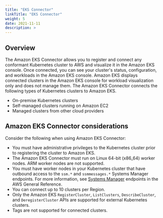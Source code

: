 ```yaml
---
title: "EKS Connector"
linkTitle: "EKS Connector"
weight: 5
date: 2021-11-11
description: >  
---
```


## Overview

The Amazon EKS Connector allows you to register and connect any conformant Kubernetes cluster to AWS and visualize it in the Amazon EKS console. Once connected, you can see your cluster's status, configuration, and workloads in the Amazon EKS console. Amazon EKS displays connected clusters in the Amazon EKS console for workload visualization only and does not manage them. The Amazon EKS Connector connects the following types of Kubernetes clusters to Amazon EKS.

* On-premise Kubernetes clusters
* Self-managed clusters running on Amazon EC2
* Managed clusters from other cloud providers

## Amazon EKS Connector considerations

Consider the following when using Amazon EKS Connector:

* You must have administrative privileges to the Kubernetes cluster prior to registering the cluster to Amazon EKS.
* The Amazon EKS Connector must run on Linux 64-bit (x86_64) worker nodes. ARM worker nodes are not supported.
* You must have worker nodes in your Kubernetes cluster that have outbound access to the `ssm.*` and `ssmmessages.*` Systems Manager endpoints. For more information, see [Systems Manager](https://docs.aws.amazon.com/general/latest/gr/ssm.html) endpoints in the AWS General Reference.
* You can connect up to 10 clusters per Region.
* Only the Amazon EKS `RegisterCluster`, `ListClusters`, `DescribeCluster`, and `DeregisterCluster` APIs are supported for external Kubernetes clusters.
* Tags are not supported for connected clusters.